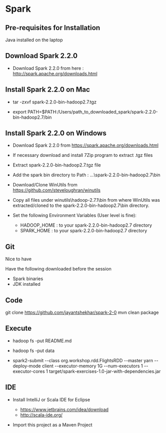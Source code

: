 # Spark

## Pre-requisites for Installation

Java installed on the laptop

## Download Spark 2.2.0

- Download Spark 2.2.0 from here : http://spark.apache.org/downloads.html

## Install Spark 2.2.0 on Mac

- tar -zxvf spark-2.2.0-bin-hadoop2.7.tgz

- export PATH=$PATH:/Users/path_to_downloaded_spark/spark-2.2.0-bin-hadoop2.7/bin

## Install Spark 2.2.0 on Windows

- Download Spark 2.2.0 from https://spark.apache.org/downloads.html

- If necessary download and install 7Zip program to extract .tgz files
 
- Extract spark-2.2.0-bin-hadoop2.7.tgz file
 
- Add the spark bin directory to Path : ...\spark-2.2.0-bin-hadoop2.7\bin
 
- Download/Clone WinUtils from https://github.com/steveloughran/winutils
 
- Copy all files under winutils\hadoop-2.7.1\bin from where WinUtils was extracted/cloned to the spark-2.2.0-bin-hadoop2.7\bin directory.
 
- Set the following Environment Variables (User level is fine):
  - HADOOP_HOME : to your spark-2.2.0-bin-hadoop2.7 directory
  - SPARK_HOME : to your spark-2.2.0-bin-hadoop2.7 directory
  
## Git

Nice to have

[IMPORTANT]: Downloads
Have the following downloaded before the session
* Spark binaries
* JDK installed

## Code

git clone https://github.com/jayantshekhar/spark-2-0
mvn clean package

## Execute

- hadoop fs -put README.md
- hadoop fs -put data

- spark2-submit --class org.workshop.rdd.FlightsRDD --master yarn --deploy-mode client --executor-memory 1G  --num-executors 1 --executor-cores 1 target/spark-exercises-1.0-jar-with-dependencies.jar

## IDE

- Install IntelliJ or Scala IDE for Eclipse
  - https://www.jetbrains.com/idea/download
  - http://scala-ide.org/
  
- Import this project as a Maven Project





